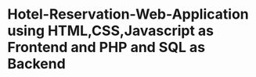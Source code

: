 # Hotel-Reservation-Web-Application using HTML,CSS,Javascript as Frontend and PHP and SQL as Backend
